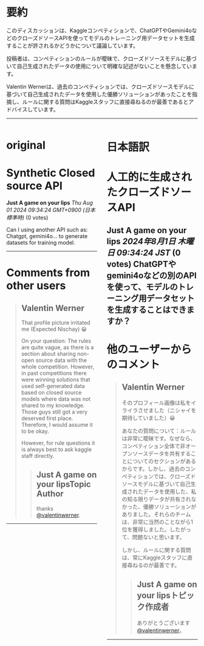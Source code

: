 # 要約 
このディスカッションは、Kaggleコンペティションで、ChatGPTやGemini4oなどのクローズドソースAPIを使ってモデルのトレーニング用データセットを生成することが許されるかどうかについて議論しています。

投稿者は、コンペティションのルールが曖昧で、クローズドソースモデルに基づいて自己生成されたデータの使用について明確な記述がないことを懸念しています。

Valentin Wernerは、過去のコンペティションでは、クローズドソースモデルに基づいて自己生成されたデータを使用した優勝ソリューションがあったことを指摘し、ルールに関する質問はKaggleスタッフに直接尋ねるのが最善であるとアドバイスしています。


---


<style>
.column-left{
  float: left;
  width: 47.5%;
  text-align: left;
}
.column-right{
  float: right;
  width: 47.5%;
  text-align: left;
}
.column-one{
  float: left;
  width: 100%;
  text-align: left;
}
</style>


<div class="column-left">

# original

# Synthetic Closed source API

**Just A game on your lips** *Thu Aug 01 2024 09:34:24 GMT+0900 (日本標準時)* (0 votes)

Can I using another API such as: Chatgpt, gemini4o… to generate datasets for training model. 



---

 # Comments from other users

> ## Valentin Werner
> 
> That profile picture irritated me (Expected Nischay) 😀
> 
> On your question: The rules are quite vague, as there is a section about sharing non-open source data with the whole competition. However, in past competitions there were winning solutions that used self-generated data based on closed source models where data was not shared to my knowledge. Those guys still got a very deserved first place. Therefore, I would assume it to be okay. 
> 
> However, for rule questions it is always best to ask kaggle staff directly. 
> 
> 
> 
> > ## Just A game on your lipsTopic Author
> > 
> > thanks [@valentinwerner](https://www.kaggle.com/valentinwerner).  
> > 
> > 
> > 


---



</div>
<div class="column-right">

# 日本語訳

# 人工的に生成されたクローズドソースAPI
**Just A game on your lips** *2024年8月1日 木曜日 09:34:24 JST* (0 votes)
ChatGPTやgemini4oなどの別のAPIを使って、モデルのトレーニング用データセットを生成することはできますか？
---
# 他のユーザーからのコメント
> ## Valentin Werner
> 
> そのプロフィール画像は私をイライラさせました（ニシャイを期待していました）😀
> 
> あなたの質問について：ルールは非常に曖昧です。なぜなら、コンペティション全体で非オープンソースデータを共有することについてのセクションがあるからです。しかし、過去のコンペティションでは、クローズドソースモデルに基づいて自己生成されたデータを使用した、私の知る限りデータが共有されなかった、優勝ソリューションがありました。それらのチームは、非常に当然のことながら1位を獲得しました。したがって、問題ないと思います。
> 
> しかし、ルールに関する質問は、常にKaggleスタッフに直接尋ねるのが最善です。
> 
> 
> 
> > ## Just A game on your lipsトピック作成者
> > 
> > ありがとうございます [@valentinwerner](https://www.kaggle.com/valentinwerner)。
> > 
> > 
> > 
---



</div>